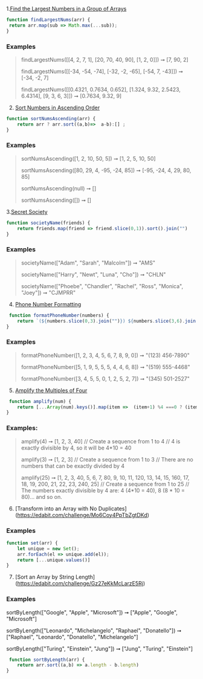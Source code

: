1.[Find the Largest Numbers in a Group of Arrays](https://edabit.com/challenge/h7LTMAFeNz79rXB2Y)
```javascript
function findLargestNums(arr) {
 return arr.map(sub => Math.max(...sub));
}
```

### Examples

>findLargestNums([[4, 2, 7, 1], [20, 70, 40, 90], [1, 2, 0]]) ➞ [7, 90, 2]
>
>findLargestNums([[-34, -54, -74], [-32, -2, -65], [-54, 7, -43]]) ➞ [-34, -2, 7]
>
>findLargestNums([[0.4321, 0.7634, 0.652], [1.324, 9.32, 2.5423, 6.4314], [9, 3, 6, 3]]) ➞ [0.7634, 9.32, 9]

2. [Sort Numbers in Ascending Order](https://edabit.com/challenge/SS23vniCZ6ssGwsQP)

```javascript
function sortNumsAscending(arr) {
	return arr ? arr.sort((a,b)=>  a-b):[] ;
}
```
### Examples

> sortNumsAscending([1, 2, 10, 50, 5]) ➞ [1, 2, 5, 10, 50]
> 
> sortNumsAscending([80, 29, 4, -95, -24, 85]) ➞ [-95, -24, 4, 29, 80, 85]
> 
> sortNumsAscending(null) ➞ []
> 
> sortNumsAscending([]) ➞ []


3.[Secret Society](https://edabit.com/challenge/zQm9YZTTFPhNtYjDr)

```javascript
function societyName(friends) {
	return friends.map(friend => friend.slice(0,1)).sort().join("")
}
```

### Examples
> societyName(["Adam", "Sarah", "Malcolm"]) ➞ "AMS"
> 
> societyName(["Harry", "Newt", "Luna", "Cho"]) ➞ "CHLN"
> 
> societyName(["Phoebe", "Chandler", "Rachel", "Ross", "Monica", "Joey"]) ➞ "CJMPRR"

4. [Phone Number Formatting](https://edabit.com/challenge/Z6oY6EWwT9rde8YXm)
```javascript 
 function formatPhoneNumber(numbers) {
	return `(${numbers.slice(0,3).join("")}) ${numbers.slice(3,6).join("")}-${numbers.slice(6,10).join("")}`
}
```
### Examples
> formatPhoneNumber([1, 2, 3, 4, 5, 6, 7, 8, 9, 0]) ➞ "(123) 456-7890"
> 
> formatPhoneNumber([5, 1, 9, 5, 5, 5, 4, 4, 6, 8]) ➞ "(519) 555-4468"
> 
> formatPhoneNumber([3, 4, 5, 5, 0, 1, 2, 5, 2, 7]) ➞ "(345) 501-2527"

5. [Amplify the Multiples of Four](https://edabit.com/challenge/FPHnbisnLwrQFYyAg) 

```javascript
 function amplify(num) {
	return [...Array(num).keys()].map(item =>  (item+1) %4 ===0 ? (item+1) * 10 : item+1)
}
```
### Examples:

> amplify(4) ➞ [1, 2, 3, 40]
> // Create a sequence from 1 to 4
> // 4 is exactly divisible by 4, so it will be 4*10 = 40
> 
> amplify(3) ➞ [1, 2, 3]
> // Create a sequence from 1 to 3
> // There are no numbers that can be exactly divided by 4
> 
> amplify(25) ➞ [1, 2, 3, 40, 5, 6, 7, 80, 9, 10, 11, 120, 13, 14, 15, 160, 17, 18, 19, 200, 21, 22, 23, 240, 25]
> // Create a sequence from 1 to 25
> // The numbers exactly divisible by 4 are: 4 (4*10 = 40), 8 (8 * 10 = 80)... and so on.


6. [Transform into an Array with No Duplicates] (https://edabit.com/challenge/Mo6Coy4PpTbZgtDKd) 
### Examples
```javascript
function set(arr) {
	let unique = new Set();
	arr.forEach(el => unique.add(el));
	return [...unique.values()]
}
```
7. [Sort an Array by String Length] (https://edabit.com/challenge/Gz27eKkMcLarzE5Rj)

### Examples

sortByLength(["Google", "Apple", "Microsoft"])
➞ ["Apple", "Google", "Microsoft"]

sortByLength(["Leonardo", "Michelangelo", "Raphael", "Donatello"])
➞ ["Raphael", "Leonardo", "Donatello", "Michelangelo"]

sortByLength(["Turing", "Einstein", "Jung"])
➞ ["Jung", "Turing", "Einstein"]

```javascript
 function sortByLength(arr) {
	return arr.sort((a,b) => a.length - b.length)
}
```
